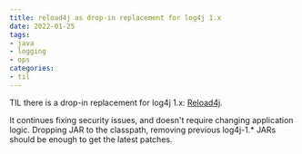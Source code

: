 ```yaml
---
title: reload4j as drop-in replacement for log4j 1.x
date: 2022-01-25
tags:
- java
- logging
- ops
categories:
- til
---
```


TIL there is a drop-in replacement for log4j 1.x: [Reload4j](https://reload4j.qos.ch/).

<!--more-->
It continues fixing security issues, and doesn't require changing application logic. 
Dropping JAR to the classpath, removing previous log4j-1.* JARs should be enough to get the latest patches.
